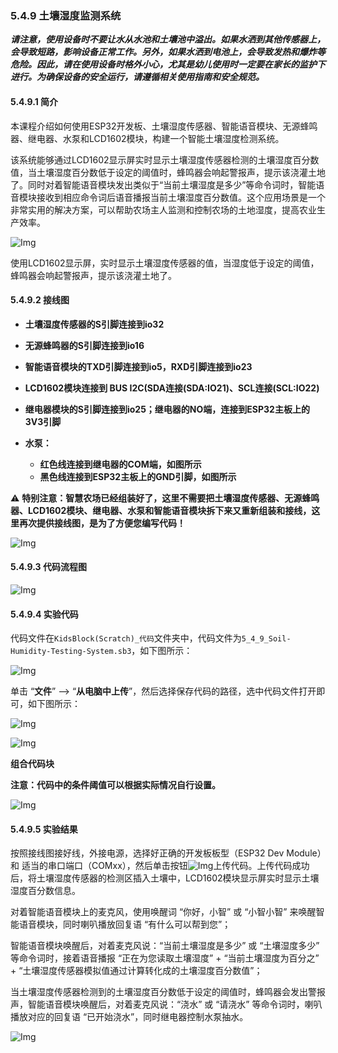 ### 5.4.9 土壤湿度监测系统

***请注意，使用设备时不要让水从水池和土壤池中溢出。如果水洒到其他传感器上，会导致短路，影响设备正常工作。另外，如果水洒到电池上，会导致发热和爆炸等危险。因此，请在使用设备时格外小心，尤其是幼儿使用时一定要在家长的监护下进行。为确保设备的安全运行，请遵循相关使用指南和安全规范。***

#### 5.4.9.1 简介

本课程介绍如何使用ESP32开发板、土壤湿度传感器、智能语音模块、无源蜂鸣器、继电器、水泵和LCD1602模块，构建一个智能土壤湿度检测系统。

该系统能够通过LCD1602显示屏实时显示土壤湿度传感器检测的土壤湿度百分数值，当土壤湿度百分数低于设定的阈值时，蜂鸣器会响起警报声，提示该浇灌土地了。同时对着智能语音模块发出类似于“当前土壤湿度是多少”等命令词时，智能语音模块接收到相应命令词后语音播报当前土壤湿度百分数值。这个应用场景是一个非常实用的解决方案，可以帮助农场主人监测和控制农场的土地湿度，提高农业生产效率。

![Img](../media/cout8.png)

使用LCD1602显示屏，实时显示土壤湿度传感器的值，当湿度低于设定的阈值，蜂鸣器会响起警报声，提示该浇灌土地了。

#### 5.4.9.2 接线图

- **土壤湿度传感器的S引脚连接到io32**

- **无源蜂鸣器的S引脚连接到io16**

- **智能语音模块的TXD引脚连接到io5，RXD引脚连接到io23**
 
- **LCD1602模块连接到 BUS I2C(SDA连接(SDA:IO21)、SCL连接(SCL:IO22)**

- **继电器模块的S引脚连接到io25；继电器的NO端，连接到ESP32主板上的3V3引脚**

- **水泵：**
  - **红色线连接到继电器的COM端，如图所示**
  - **黑色线连接到ESP32主板上的GND引脚，如图所示**
 
⚠️ **特别注意：智慧农场已经组装好了，这里不需要把土壤湿度传感器、无源蜂鸣器、LCD1602模块、继电器、水泵和智能语音模块拆下来又重新组装和接线，这里再次提供接线图，是为了方便您编写代码！**

![Img](../media/couj82.png)

#### 5.4.9.3 代码流程图

![Img](../media/flo8.png)

#### 5.4.9.4 实验代码

代码文件在`KidsBlock(Scratch)_代码`文件夹中，代码文件为`5_4_9_Soil-Humidity-Testing-System.sb3`，如下图所示：

![Img](../media/couj-030.png)

单击 “**文件**” --> “**从电脑中上传**”，然后选择保存代码的路径，选中代码文件打开即可，如下图所示：

![Img](../media/couj-01-1.png)

![Img](../media/couj-030-1.png)

**组合代码块**

**注意：代码中的条件阈值可以根据实际情况自行设置。**

![Img](../media/KidsBlock-code30.png)

#### 5.4.9.5 实验结果

按照接线图接好线，外接电源，选择好正确的开发板板型（ESP32 Dev Module）和 适当的串口端口（COMxx），然后单击按钮![Img](../media/upload.png)上传代码。上传代码成功后，将土壤湿度传感器的检测区插入土壤中，LCD1602模块显示屏实时显示土壤湿度百分数信息。

对着智能语音模块上的麦克风，使用唤醒词 “你好，小智” 或 “小智小智” 来唤醒智能语音模块，同时喇叭播放回复语 “有什么可以帮到您”；

智能语音模块唤醒后，对着麦克风说：“当前土壤湿度是多少” 或 “土壤湿度多少” 等命令词时，接着语音播报 “正在为您读取土壤湿度” + “当前土壤湿度为百分之” + “土壤湿度传感器模拟值通过计算转化成的土壤湿度百分数值”；

当土壤湿度传感器检测到的土壤湿度百分数低于设定的阈值时，蜂鸣器会发出警报声，智能语音模块唤醒后，对着麦克风说：“浇水” 或 “请浇水” 等命令词时，喇叭播放对应的回复语 “已开始浇水”，同时继电器控制水泵抽水。

![Img](../media/Soil-Humidity-Testing-System.gif)